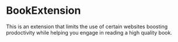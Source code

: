 # BookExtension
This is an extension that limits the use of certain websites boosting prodoctivity while helping you engage in reading a high quality book.
